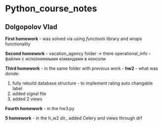 # Python_course_notes
## Dolgopolov Vlad
**First homework** - was solved via using _functools_ library and _wraps_ functionality

**Second homework** - vacation_agency folder -> there operational_info - файлик с исполняемыми командами в консоли

**Third homework** - in the same folder with previous work - **hw2** - what was donde: 

1. fully rebuild database structure - to implement rating auto changable label
2. added signal file
3. added 2 views


**Fourth homework** - in the hw3.py

**5 homework** - in the h_w2 dir_ added Celery and views through drf 

